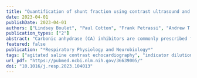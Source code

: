 ```yaml
---
title: "Quantification of shunt fraction using contrast ultrasound and indicator dilution in an in vitro model"
date: 2023-04-01
publishDate: 2023-04-01
authors: ["Lindsey Boulet", "Paul Cotton", "Frank Petrassi", "Andrew T Lovering", "Glen E Foster"]
publication_types: ["2"]
abstract: "Carbonic anhydrase (CA) inhibitors are commonly prescribed for acute mountain sickness (AMS). In this review, we sought to examine how two CA inhibitors, acetazolamide (AZ) and methazolamide (MZ), affect exercise performance in normoxia and hypoxia. First, we briefly describe the role of CA inhibition in facilitating the increase in ventilation and arterial oxygenation in preventing and treating AMS. Next, we detail how AZ affects exercise performance in normoxia and hypoxia and this is followed by a discussion on MZ. We emphasize that the overarching focus of the review is how the two drugs potentially affect exercise performance, rather than their ability to prevent/treat AMS per se, their interrelationship will be discussed. Overall, we suggest that AZ hinders exercise performance in normoxia, but may be beneficial in hypoxia. Based upon head-to-head studies of AZ and MZ in humans on diaphragmatic and locomotor strength in normoxia, MZ may be a better CA inhibitor when exercise performance is crucial at high altitude."
featured: false
publication: "*Respiratory Physiology and Neurobiology*"
tags: ["agitated saline contrast echocardiography", "indicator dilution theory", "intracardiac shunt", "intrapulmonary shunt"]
url_pdf: "https://pubmed.ncbi.nlm.nih.gov/36639005/"
doi: "10.1016/j.resp.2023.104013"
---
```


